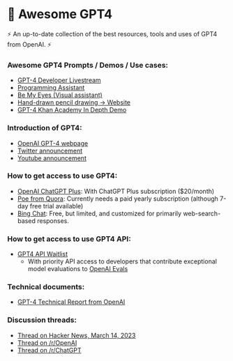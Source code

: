 # 🤖 Awesome GPT4
⚡ An up-to-date collection of the best resources, tools and uses of GPT4 from OpenAI. ⚡

### Awesome GPT4 Prompts / Demos / Use cases:
- [GPT-4 Developer Livestream](https://www.youtube.com/watch?v=outcGtbnMuQ)
- [Programming Assistant](https://twitter.com/gjohnsx/status/1635741635437887492)
- [Be My Eyes (Visual assistant)](https://twitter.com/BeMyEyes/status/1635690254689599488)
- [Hand-drawn pencil drawing -> Website](https://twitter.com/gdb/status/1635826383141376002)
- [GPT-4 Khan Academy In Depth Demo](https://www.youtube.com/watch?v=rnIgnS8Susg)

### Introduction of GPT4:
- [OpenAI GPT-4 webpage](https://openai.com/product/gpt-4)
- [Twitter announcement](https://twitter.com/OpenAI/status/1635687373060317185)
- [Youtube announcement](https://www.youtube.com/watch?v=TxkJMX0KyS0)

### How to get access to use GPT4:
- [OpenAI ChatGPT Plus](https://chat.openai.com): With ChatGPT Plus subscription ($20/month)
- [Poe from Quora](https://poe.com): Currently needs a paid yearly subscription (although 7-day free trial available)
- [Bing Chat](https://bing.com/chat): Free, but limited, and customized for primarily web-search-based responses.

### How to get access to use GPT4 API:
- [GPT4 API Waitlist](https://openai.com/waitlist/gpt-4-api)
    - With priority API access to developers that contribute exceptional model evaluations to [OpenAI Evals](https://github.com/openai/evals)

### Technical documents:
- [GPT-4 Technical Report from OpenAI](https://cdn.openai.com/papers/gpt-4.pdf)

### Discussion threads:
- [Thread on Hacker News, March 14, 2023](https://news.ycombinator.com/item?id=35154527)
- [Thread on /r/OpenAI](https://www.reddit.com/r/OpenAI/comments/11rc1yw/official_gpt_4_launched/)
- [Thread on /r/ChatGPT](https://www.reddit.com/r/ChatGPT/comments/11rbt0l/gpt4_released/)
